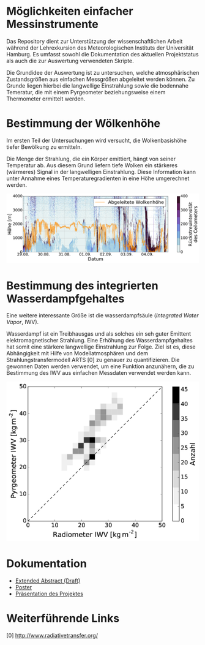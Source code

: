# Möglichkeiten einfacher Messinstrumente

Das Repository dient zur Unterstützung der wissenschaftlichen Arbeit während
der Lehrexkursion des Meteorologischen Instituts der Universität Hamburg.
Es umfasst sowohl die Dokumentation des aktuellen Projektstatus als auch die
zur Auswertung verwendeten Skripte.

Die Grundidee der Auswertung ist zu untersuchen, welche atmosphärischen
Zustandsgrößen aus einfachen Messgrößen abgeleitet werden können. Zu Grunde
liegen hierbei die langwellige Einstrahlung sowie die bodennahe Temeratur, die
mit einem Pyrgeometer beziehungsweise einem Thermometer ermittelt werden.

# Bestimmung der Wölkenhöhe

Im ersten Teil der Untersuchungen wird versucht, die Wolkenbasishöhe tiefer
Bewölkung zu ermitteln.

Die Menge der Strahlung, die ein Körper emittiert, hängt von seiner Temperatur
ab. Aus diesem Grund liefern tiefe Wolken ein stärkeres (wärmeres) Signal in
der langwelligen Einstrahlung. Diese Information kann unter Annahme
eines Temperaturegradienten in eine Höhe umgerechnet werden.

![Ceilometer profile time series](https://github.com/Timorsha/cloud-base-detection/blob/master/cloud%20base/plots/clb.png)

# Bestimmung des integrierten Wasserdampfgehaltes

Eine weitere interessante Größe ist die wasserdampfsäule (*Integrated Water
Vapor*, IWV).

Wasserdampf ist ein Treibhausgas und als solches ein seh guter Emittent
elektromagnetischer Strahlung. Eine Erhöhung des Wasserdampfgehaltes hat somit
eine stärkere langwellige Einstrahlung zur Folge. Ziel ist es, diese
Abhängigkeit mit Hilfe von Modellatmosphären und dem Strahlungstransfermodell
ARTS [0] zu genauer zu quantifizieren. Die gewonnen Daten werden verwendet, um
eine Funktion anzunähern, die zu Bestimmung des IWV aus einfachen Messdaten
verwendet werden kann.

![IWV fit correlation](https://github.com/Timorsha/cloud-base-detection/blob/master/cloud%20base/plots/iwv_fit_correlation.png)

# Dokumentation
* [Extended Abstract (Draft)](doc/abstract/LEX2016_Pyrgeometer_Abstract.pdf)
* [Poster](doc/poster/LEX2016_Pyrgeometer_Poster.pdf)
* [Präsentation des Projektes](doc/presentation/LEX2016_Pyrgeometer_Praesentation.pdf)

# Weiterführende Links

[0] http://www.radiativetransfer.org/
